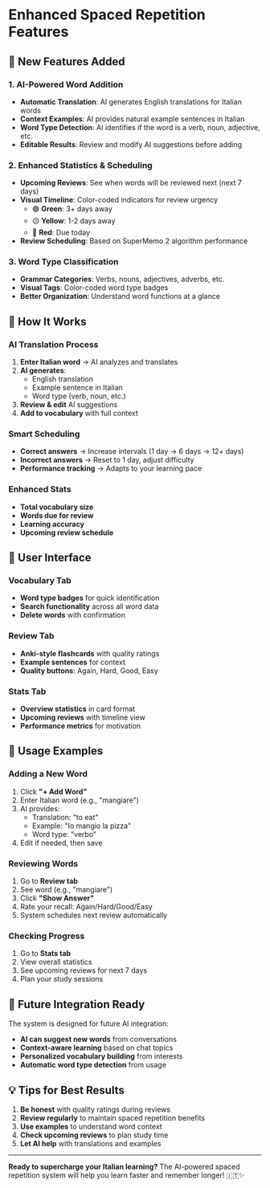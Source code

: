 # Enhanced Spaced Repetition Features

## 🚀 **New Features Added**

### **1. AI-Powered Word Addition**
- **Automatic Translation**: AI generates English translations for Italian words
- **Context Examples**: AI provides natural example sentences in Italian
- **Word Type Detection**: AI identifies if the word is a verb, noun, adjective, etc.
- **Editable Results**: Review and modify AI suggestions before adding

### **2. Enhanced Statistics & Scheduling**
- **Upcoming Reviews**: See when words will be reviewed next (next 7 days)
- **Visual Timeline**: Color-coded indicators for review urgency
  - 🟢 **Green**: 3+ days away
  - 🟡 **Yellow**: 1-2 days away  
  - 🔴 **Red**: Due today
- **Review Scheduling**: Based on SuperMemo 2 algorithm performance

### **3. Word Type Classification**
- **Grammar Categories**: Verbs, nouns, adjectives, adverbs, etc.
- **Visual Tags**: Color-coded word type badges
- **Better Organization**: Understand word functions at a glance

## 🔧 **How It Works**

### **AI Translation Process**
1. **Enter Italian word** → AI analyzes and translates
2. **AI generates**:
   - English translation
   - Example sentence in Italian
   - Word type (verb, noun, etc.)
3. **Review & edit** AI suggestions
4. **Add to vocabulary** with full context

### **Smart Scheduling**
- **Correct answers** → Increase intervals (1 day → 6 days → 12+ days)
- **Incorrect answers** → Reset to 1 day, adjust difficulty
- **Performance tracking** → Adapts to your learning pace

### **Enhanced Stats**
- **Total vocabulary size**
- **Words due for review**
- **Learning accuracy**
- **Upcoming review schedule**

## 📱 **User Interface**

### **Vocabulary Tab**
- **Word type badges** for quick identification
- **Search functionality** across all word data
- **Delete words** with confirmation

### **Review Tab**
- **Anki-style flashcards** with quality ratings
- **Example sentences** for context
- **Quality buttons**: Again, Hard, Good, Easy

### **Stats Tab**
- **Overview statistics** in card format
- **Upcoming reviews** with timeline view
- **Performance metrics** for motivation

## 🎯 **Usage Examples**

### **Adding a New Word**
1. Click **"+ Add Word"**
2. Enter Italian word (e.g., "mangiare")
3. AI provides:
   - Translation: "to eat"
   - Example: "Io mangio la pizza"
   - Word type: "verbo"
4. Edit if needed, then save

### **Reviewing Words**
1. Go to **Review tab**
2. See word (e.g., "mangiare")
3. Click **"Show Answer"**
4. Rate your recall: Again/Hard/Good/Easy
5. System schedules next review automatically

### **Checking Progress**
1. Go to **Stats tab**
2. View overall statistics
3. See upcoming reviews for next 7 days
4. Plan your study sessions

## 🔮 **Future Integration Ready**

The system is designed for future AI integration:
- **AI can suggest new words** from conversations
- **Context-aware learning** based on chat topics
- **Personalized vocabulary building** from interests
- **Automatic word type detection** from usage

## 💡 **Tips for Best Results**

1. **Be honest** with quality ratings during reviews
2. **Review regularly** to maintain spaced repetition benefits
3. **Use examples** to understand word context
4. **Check upcoming reviews** to plan study time
5. **Let AI help** with translations and examples

---

**Ready to supercharge your Italian learning?** The AI-powered spaced repetition system will help you learn faster and remember longer! 🇮🇹✨
